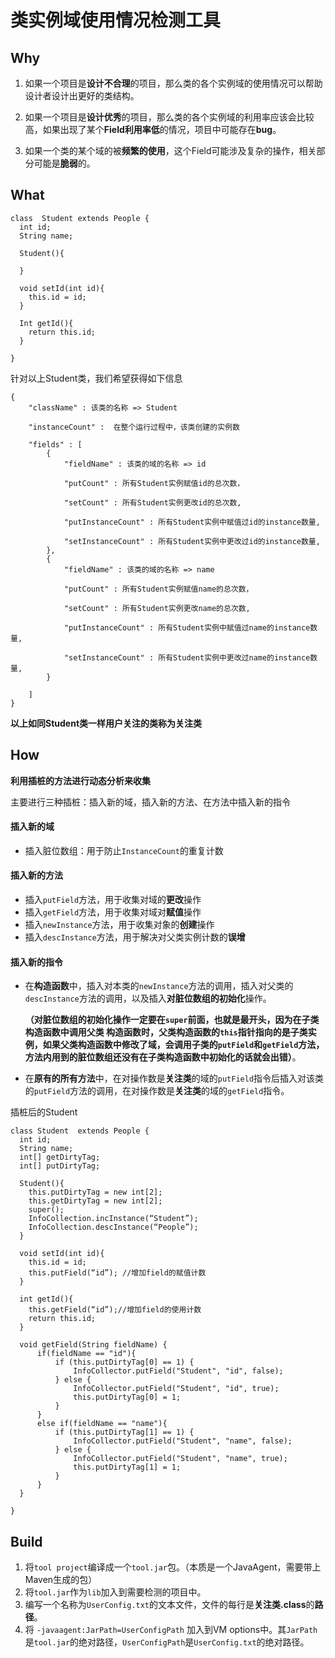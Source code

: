 # 类实例域使用情况检测工具

## Why
1. 如果一个项目是**设计不合理**的项目，那么类的各个实例域的使用情况可以帮助设计者设计出更好的类结构。
   
2. 如果一个项目是**设计优秀**的项目，那么类的各个实例域的利用率应该会比较高，如果出现了某个**Field利用率低**的情况，项目中可能存在**bug**。
   
3. 如果一个类的某个域的被**频繁的使用**，这个Field可能涉及复杂的操作，相关部分可能是**脆弱**的。

## What
``` 
class  Student extends People {
  int id;
  String name;
  
  Student(){
  
  }
  
  void setId(int id){
    this.id = id;
  }
  
  Int getId(){
    return this.id;
  }
  
}
```
针对以上Student类，我们希望获得如下信息
```
{
    "className" : 该类的名称 => Student

    "instanceCount" :  在整个运行过程中，该类创建的实例数

    "fields" : [
        {
            "fieldName" : 该类的域的名称 => id

            "putCount" : 所有Student实例赋值id的总次数，
            
            "setCount" : 所有Student实例更改id的总次数,

            "putInstanceCount" : 所有Student实例中赋值过id的instance数量,

            "setInstanceCount" : 所有Student实例中更改过id的instance数量,
        },
        {
            "fieldName" : 该类的域的名称 => name

            "putCount" : 所有Student实例赋值name的总次数，

            "setCount" : 所有Student实例更改name的总次数,

            "putInstanceCount" : 所有Student实例中赋值过name的instance数量,

            "setInstanceCount" : 所有Student实例中更改过name的instance数量,
        }
        
    ]    
}

```
**以上如同Student类一样用户关注的类称为关注类**

## How
**利用插桩的方法进行动态分析来收集**

主要进行三种插桩：插入新的域，插入新的方法、在方法中插入新的指令

#### 插入新的域
- 插入脏位数组：用于防止`InstanceCount`的重复计数
#### 插入新的方法
- 插入`putField`方法，用于收集对域的**更改**操作
- 插入`getField`方法，用于收集对域对**赋值**操作
- 插入`newInstance`方法，用于收集对象的**创建**操作
- 插入`descInstance`方法，用于解决对父类实例计数的**误增**
#### 插入新的指令
- 在**构造函数**中，插入对本类的`newInstance`方法的调用，插入对父类的`descInstance`方法的调用，以及插入**对脏位数组的初始化**操作。
  
  **（对脏位数组的初始化操作一定要在`super`前面，也就是最开头，因为在子类构造函数中调用父类
  构造函数时，父类构造函数的`this`指针指向的是子类实例，如果父类构造函数中修改了域，会调用子类的`putField`和`getField`方法，方法内用到的脏位数组还没有在子类构造函数中初始化的话就会出错）**。
- 在**原有的所有方法**中，在对操作数是**关注类**的域的`putField`指令后插入对该类的`putField`方法的调用，在对操作数是**关注类**的域的`getField`指令。


插桩后的Student
```
class Student  extends People {
  int id;
  String name;
  int[] getDirtyTag;
  int[] putDirtyTag;
  
  Student(){
    this.putDirtyTag = new int[2];
    this.getDirtyTag = new int[2];
    super();
    InfoCollection.incInstance(“Student”);
    InfoCollection.descInstance(“People”);
  }
  
  void setId(int id){
    this.id = id;
    this.putField(“id”); //增加field的赋值计数
  }
  
  int getId(){
    this.getField(“id”);//增加field的使用计数
    return this.id;
  }

  void getField(String fieldName) {
      if(fieldName == "id"){
          if (this.putDirtyTag[0] == 1) {
              InfoCollector.putField("Student", "id", false);
          } else {
              InfoCollector.putField("Student", "id", true);
              this.putDirtyTag[0] = 1;
          }
      }
      else if(fieldName == "name"){
          if (this.putDirtyTag[1] == 1) {
              InfoCollector.putField("Student", "name", false);
          } else {
              InfoCollector.putField("Student", "name", true);
              this.putDirtyTag[1] = 1;
          }
      }  
  }

}
```



## Build

1. 将`tool project`编译成一个`tool.jar`包。（本质是一个JavaAgent，需要带上Maven生成的包）
2. 将`tool.jar`作为`lib`加入到需要检测的项目中。
3. 编写一个名称为`UserConfig.txt`的文本文件，文件的每行是**关注类.class**的**路径**。
4. 将 `-javaagent:JarPath=UserConfigPath` 加入到VM options中。其`JarPath`是`tool.jar`的绝对路径，`UserConfigPath`是`UserConfig.txt`的绝对路径。

